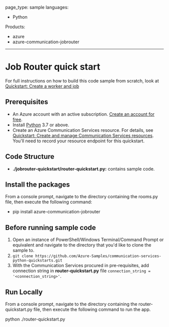 page_type: sample
languages:
- Python

Products:
- azure
- azure-communication-jobrouter
---

# Job Router quick start

For full instructions on how to build this code sample from scratch, look at [Quickstart: Create a worker and job](https://learn.microsoft.com/azure/communication-services/quickstarts/jobrouter/quickstart)

## Prerequisites

- An Azure account with an active subscription. [Create an account for free](https://azure.microsoft.com/free/?WT.mc_id=A261C142F).
- Install [Python](https://www.python.org/downloads/) 3.7 or above.
- Create an Azure Communication Services resource. For details, see [Quickstart: Create and manage Communication Services resources](https://docs.microsoft.com/azure/communication-services/quickstarts/create-communication-resource). You'll need to record your resource endpoint for this quickstart.

## Code Structure

- **./jobrouter-quickstart/router-quickstart.py:** contains sample code.

## Install the packages

From a console prompt, navigate to the directory containing the rooms.py file, then execute the following command:

- pip install azure-communication-jobrouter

## Before running sample code

1. Open an instance of PowerShell/Windows Terminal/Command Prompt or equivalent and navigate to the directory that you'd like to clone the sample to.
2. `git clone https://github.com/Azure-Samples/communication-services-python-quickstarts.git`
3. With the Communication Services procured in pre-requisites, add connection string in **router-quickstart.py** file ```connection_string = '<connection_string>'```.

## Run Locally

From a console prompt, navigate to the directory containing the router-quickstart.py file, then execute the following command to run the app.

python ./router-quickstart.py
